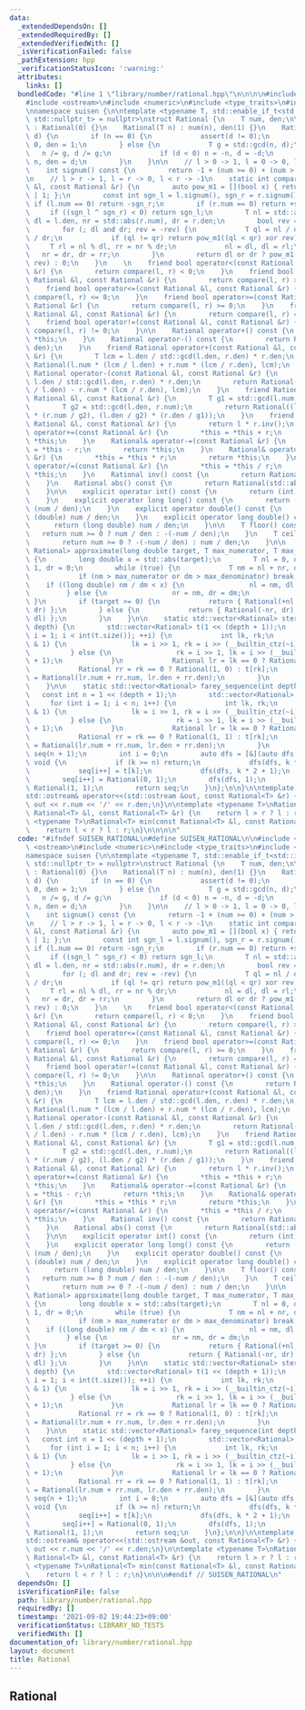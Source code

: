 ```yaml
---
data:
  _extendedDependsOn: []
  _extendedRequiredBy: []
  _extendedVerifiedWith: []
  _isVerificationFailed: false
  _pathExtension: hpp
  _verificationStatusIcon: ':warning:'
  attributes:
    links: []
  bundledCode: "#line 1 \"library/number/rational.hpp\"\n\n\n\n#include <cmath>\n\
    #include <ostream>\n#include <numeric>\n#include <type_traits>\n#include <vector>\n\
    \nnamespace suisen {\n\ntemplate <typename T, std::enable_if_t<std::is_integral_v<T>,\
    \ std::nullptr_t> = nullptr>\nstruct Rational {\n    T num, den;\n\n    Rational()\
    \ : Rational(0) {}\n    Rational(T n) : num(n), den(1) {}\n    Rational(T n, T\
    \ d) {\n        if (n == 0) {\n            assert(d != 0);\n            num =\
    \ 0, den = 1;\n        } else {\n            T g = std::gcd(n, d);\n         \
    \   n /= g, d /= g;\n            if (d < 0) n = -n, d = -d;\n            num =\
    \ n, den = d;\n        }\n    }\n\n    // l > 0 -> 1, l = 0 -> 0, l < 0 -> -1\n\
    \    int signum() const {\n        return -1 + (num >= 0) + (num > 0);\n    }\n\
    \n    // l > r -> 1, l = r -> 0, l < r -> -1\n    static int compare(const Rational\
    \ &l, const Rational &r) {\n        auto pow_m1 = [](bool x) { return -int(x)\
    \ | 1; };\n        const int sgn_l = l.signum(), sgn_r = r.signum();\n       \
    \ if (l.num == 0) return -sgn_r;\n        if (r.num == 0) return +sgn_l;\n   \
    \     if ((sgn_l ^ sgn_r) < 0) return sgn_l;\n        T nl = std::abs(l.num),\
    \ dl = l.den, nr = std::abs(r.num), dr = r.den;\n        bool rev = sgn_l < 0;\n\
    \        for (; dl and dr; rev = -rev) {\n            T ql = nl / dl, qr = nr\
    \ / dr;\n            if (ql != qr) return pow_m1((ql < qr) xor rev);\n       \
    \     T rl = nl % dl, rr = nr % dr;\n            nl = dl, dl = rl;\n         \
    \   nr = dr, dr = rr;\n        }\n        return dl or dr ? pow_m1((dr > 0) xor\
    \ rev) : 0;\n    }\n    \n    friend bool operator<(const Rational &l, const Rational\
    \ &r) {\n        return compare(l, r) < 0;\n    }\n    friend bool operator>(const\
    \ Rational &l, const Rational &r) {\n        return compare(l, r) > 0;\n    }\n\
    \    friend bool operator<=(const Rational &l, const Rational &r) {\n        return\
    \ compare(l, r) <= 0;\n    }\n    friend bool operator>=(const Rational &l, const\
    \ Rational &r) {\n        return compare(l, r) >= 0;\n    }\n    friend bool operator==(const\
    \ Rational &l, const Rational &r) {\n        return compare(l, r) == 0;\n    }\n\
    \    friend bool operator!=(const Rational &l, const Rational &r) {\n        return\
    \ compare(l, r) != 0;\n    }\n\n    Rational operator+() const {\n        return\
    \ *this;\n    }\n    Rational operator-() const {\n        return Rational(-num,\
    \ den);\n    }\n    friend Rational operator+(const Rational &l, const Rational\
    \ &r) {\n        T lcm = l.den / std::gcd(l.den, r.den) * r.den;\n        return\
    \ Rational(l.num * (lcm / l.den) + r.num * (lcm / r.den), lcm);\n    }\n    friend\
    \ Rational operator-(const Rational &l, const Rational &r) {\n        T lcm =\
    \ l.den / std::gcd(l.den, r.den) * r.den;\n        return Rational(l.num * (lcm\
    \ / l.den) - r.num * (lcm / r.den), lcm);\n    }\n    friend Rational operator*(const\
    \ Rational &l, const Rational &r) {\n        T g1 = std::gcd(l.num, r.den);\n\
    \        T g2 = std::gcd(l.den, r.num);\n        return Rational((l.num / g1)\
    \ * (r.num / g2), (l.den / g2) * (r.den / g1));\n    }\n    friend Rational operator/(const\
    \ Rational &l, const Rational &r) {\n        return l * r.inv();\n    }\n    Rational&\
    \ operator+=(const Rational &r) {\n        *this = *this + r;\n        return\
    \ *this;\n    }\n    Rational& operator-=(const Rational &r) {\n        *this\
    \ = *this - r;\n        return *this;\n    }\n    Rational& operator*=(const Rational\
    \ &r) {\n        *this = *this * r;\n        return *this;\n    }\n    Rational&\
    \ operator/=(const Rational &r) {\n        *this = *this / r;\n        return\
    \ *this;\n    }\n    Rational inv() const {\n        return Rational(den, num);\n\
    \    }\n    Rational abs() const {\n        return Rational(std::abs(num), den);\n\
    \    }\n\n    explicit operator int() const {\n        return (int) (num / den);\n\
    \    }\n    explicit operator long long() const {\n        return (long long)\
    \ (num / den);\n    }\n    explicit operator double() const {\n        return\
    \ (double) num / den;\n    }\n    explicit operator long double() const {\n  \
    \      return (long double) num / den;\n    }\n\n    T floor() const {\n     \
    \   return num >= 0 ? num / den : -(-num / den);\n    }\n    T ceil() const {\n\
    \        return num >= 0 ? -(-num / den) : num / den;\n    }\n\n    static std::pair<Rational,\
    \ Rational> approximate(long double target, T max_numerator, T max_denominator)\
    \ {\n        long double x = std::abs(target);\n        T nl = 0, dl = 1, nr =\
    \ 1, dr = 0;\n        while (true) {\n            T nm = nl + nr, dm = dl + dr;\n\
    \            if (nm > max_numerator or dm > max_denominator) break;\n        \
    \    if ((long double) nm / dm < x) {\n                nl = nm, dl = dm;\n   \
    \         } else {\n                nr = nm, dr = dm;\n            }\n       \
    \ }\n        if (target >= 0) {\n            return { Rational(+nl, dl), Rational(+nr,\
    \ dr) };\n        } else {\n            return { Rational(-nr, dr), Rational(-nl,\
    \ dl) };\n        }\n    }\n\n    static std::vector<Rational> stern_brocot(int\
    \ depth) {\n        std::vector<Rational> t(1 << (depth + 1));\n        for (int\
    \ i = 1; i < int(t.size()); ++i) {\n            int lk, rk;\n            if (i\
    \ & 1) {\n                lk = i >> 1, rk = i >> (__builtin_ctz(~i) + 1);\n  \
    \          } else {\n                rk = i >> 1, lk = i >> (__builtin_ctz( i)\
    \ + 1);\n            }\n            Rational lr = lk == 0 ? Rational(0, 1) : t[lk];\n\
    \            Rational rr = rk == 0 ? Rational(1, 0) : t[rk];\n            t[i]\
    \ = Rational(lr.num + rr.num, lr.den + rr.den);\n        }\n        return t;\n\
    \    }\n\n    static std::vector<Rational> farey_sequence(int depth) {\n     \
    \   const int n = 1 << (depth + 1);\n        std::vector<Rational> t(n);\n   \
    \     for (int i = 1; i < n; i++) {\n            int lk, rk;\n            if (i\
    \ & 1) {\n                lk = i >> 1, rk = i >> (__builtin_ctz(~i) + 1);\n  \
    \          } else {\n                rk = i >> 1, lk = i >> (__builtin_ctz( i)\
    \ + 1);\n            }\n            Rational lr = lk == 0 ? Rational(0, 1) : t[lk];\n\
    \            Rational rr = rk == 0 ? Rational(1, 1) : t[rk];\n            t[i]\
    \ = Rational(lr.num + rr.num, lr.den + rr.den);\n        }\n        std::vector<Rational>\
    \ seq(n + 1);\n        int i = 0;\n        auto dfs = [&](auto dfs, int k) ->\
    \ void {\n            if (k >= n) return;\n            dfs(dfs, k * 2 + 0);\n\
    \            seq[i++] = t[k];\n            dfs(dfs, k * 2 + 1);\n        };\n\
    \        seq[i++] = Rational(0, 1);\n        dfs(dfs, 1);\n        seq[i++] =\
    \ Rational(1, 1);\n        return seq;\n    }\n};\n\n}\n\ntemplate <typename T>\n\
    std::ostream& operator<<(std::ostream &out, const Rational<T> &r) {\n    return\
    \ out << r.num << '/' << r.den;\n}\n\ntemplate <typename T>\nRational<T> max(const\
    \ Rational<T> &l, const Rational<T> &r) {\n    return l > r ? l : r;\n}\ntemplate\
    \ <typename T>\nRational<T> min(const Rational<T> &l, const Rational<T> &r) {\n\
    \    return l < r ? l : r;\n}\n\n\n\n"
  code: "#ifndef SUISEN_RATIONAL\n#define SUISEN_RATIONAL\n\n#include <cmath>\n#include\
    \ <ostream>\n#include <numeric>\n#include <type_traits>\n#include <vector>\n\n\
    namespace suisen {\n\ntemplate <typename T, std::enable_if_t<std::is_integral_v<T>,\
    \ std::nullptr_t> = nullptr>\nstruct Rational {\n    T num, den;\n\n    Rational()\
    \ : Rational(0) {}\n    Rational(T n) : num(n), den(1) {}\n    Rational(T n, T\
    \ d) {\n        if (n == 0) {\n            assert(d != 0);\n            num =\
    \ 0, den = 1;\n        } else {\n            T g = std::gcd(n, d);\n         \
    \   n /= g, d /= g;\n            if (d < 0) n = -n, d = -d;\n            num =\
    \ n, den = d;\n        }\n    }\n\n    // l > 0 -> 1, l = 0 -> 0, l < 0 -> -1\n\
    \    int signum() const {\n        return -1 + (num >= 0) + (num > 0);\n    }\n\
    \n    // l > r -> 1, l = r -> 0, l < r -> -1\n    static int compare(const Rational\
    \ &l, const Rational &r) {\n        auto pow_m1 = [](bool x) { return -int(x)\
    \ | 1; };\n        const int sgn_l = l.signum(), sgn_r = r.signum();\n       \
    \ if (l.num == 0) return -sgn_r;\n        if (r.num == 0) return +sgn_l;\n   \
    \     if ((sgn_l ^ sgn_r) < 0) return sgn_l;\n        T nl = std::abs(l.num),\
    \ dl = l.den, nr = std::abs(r.num), dr = r.den;\n        bool rev = sgn_l < 0;\n\
    \        for (; dl and dr; rev = -rev) {\n            T ql = nl / dl, qr = nr\
    \ / dr;\n            if (ql != qr) return pow_m1((ql < qr) xor rev);\n       \
    \     T rl = nl % dl, rr = nr % dr;\n            nl = dl, dl = rl;\n         \
    \   nr = dr, dr = rr;\n        }\n        return dl or dr ? pow_m1((dr > 0) xor\
    \ rev) : 0;\n    }\n    \n    friend bool operator<(const Rational &l, const Rational\
    \ &r) {\n        return compare(l, r) < 0;\n    }\n    friend bool operator>(const\
    \ Rational &l, const Rational &r) {\n        return compare(l, r) > 0;\n    }\n\
    \    friend bool operator<=(const Rational &l, const Rational &r) {\n        return\
    \ compare(l, r) <= 0;\n    }\n    friend bool operator>=(const Rational &l, const\
    \ Rational &r) {\n        return compare(l, r) >= 0;\n    }\n    friend bool operator==(const\
    \ Rational &l, const Rational &r) {\n        return compare(l, r) == 0;\n    }\n\
    \    friend bool operator!=(const Rational &l, const Rational &r) {\n        return\
    \ compare(l, r) != 0;\n    }\n\n    Rational operator+() const {\n        return\
    \ *this;\n    }\n    Rational operator-() const {\n        return Rational(-num,\
    \ den);\n    }\n    friend Rational operator+(const Rational &l, const Rational\
    \ &r) {\n        T lcm = l.den / std::gcd(l.den, r.den) * r.den;\n        return\
    \ Rational(l.num * (lcm / l.den) + r.num * (lcm / r.den), lcm);\n    }\n    friend\
    \ Rational operator-(const Rational &l, const Rational &r) {\n        T lcm =\
    \ l.den / std::gcd(l.den, r.den) * r.den;\n        return Rational(l.num * (lcm\
    \ / l.den) - r.num * (lcm / r.den), lcm);\n    }\n    friend Rational operator*(const\
    \ Rational &l, const Rational &r) {\n        T g1 = std::gcd(l.num, r.den);\n\
    \        T g2 = std::gcd(l.den, r.num);\n        return Rational((l.num / g1)\
    \ * (r.num / g2), (l.den / g2) * (r.den / g1));\n    }\n    friend Rational operator/(const\
    \ Rational &l, const Rational &r) {\n        return l * r.inv();\n    }\n    Rational&\
    \ operator+=(const Rational &r) {\n        *this = *this + r;\n        return\
    \ *this;\n    }\n    Rational& operator-=(const Rational &r) {\n        *this\
    \ = *this - r;\n        return *this;\n    }\n    Rational& operator*=(const Rational\
    \ &r) {\n        *this = *this * r;\n        return *this;\n    }\n    Rational&\
    \ operator/=(const Rational &r) {\n        *this = *this / r;\n        return\
    \ *this;\n    }\n    Rational inv() const {\n        return Rational(den, num);\n\
    \    }\n    Rational abs() const {\n        return Rational(std::abs(num), den);\n\
    \    }\n\n    explicit operator int() const {\n        return (int) (num / den);\n\
    \    }\n    explicit operator long long() const {\n        return (long long)\
    \ (num / den);\n    }\n    explicit operator double() const {\n        return\
    \ (double) num / den;\n    }\n    explicit operator long double() const {\n  \
    \      return (long double) num / den;\n    }\n\n    T floor() const {\n     \
    \   return num >= 0 ? num / den : -(-num / den);\n    }\n    T ceil() const {\n\
    \        return num >= 0 ? -(-num / den) : num / den;\n    }\n\n    static std::pair<Rational,\
    \ Rational> approximate(long double target, T max_numerator, T max_denominator)\
    \ {\n        long double x = std::abs(target);\n        T nl = 0, dl = 1, nr =\
    \ 1, dr = 0;\n        while (true) {\n            T nm = nl + nr, dm = dl + dr;\n\
    \            if (nm > max_numerator or dm > max_denominator) break;\n        \
    \    if ((long double) nm / dm < x) {\n                nl = nm, dl = dm;\n   \
    \         } else {\n                nr = nm, dr = dm;\n            }\n       \
    \ }\n        if (target >= 0) {\n            return { Rational(+nl, dl), Rational(+nr,\
    \ dr) };\n        } else {\n            return { Rational(-nr, dr), Rational(-nl,\
    \ dl) };\n        }\n    }\n\n    static std::vector<Rational> stern_brocot(int\
    \ depth) {\n        std::vector<Rational> t(1 << (depth + 1));\n        for (int\
    \ i = 1; i < int(t.size()); ++i) {\n            int lk, rk;\n            if (i\
    \ & 1) {\n                lk = i >> 1, rk = i >> (__builtin_ctz(~i) + 1);\n  \
    \          } else {\n                rk = i >> 1, lk = i >> (__builtin_ctz( i)\
    \ + 1);\n            }\n            Rational lr = lk == 0 ? Rational(0, 1) : t[lk];\n\
    \            Rational rr = rk == 0 ? Rational(1, 0) : t[rk];\n            t[i]\
    \ = Rational(lr.num + rr.num, lr.den + rr.den);\n        }\n        return t;\n\
    \    }\n\n    static std::vector<Rational> farey_sequence(int depth) {\n     \
    \   const int n = 1 << (depth + 1);\n        std::vector<Rational> t(n);\n   \
    \     for (int i = 1; i < n; i++) {\n            int lk, rk;\n            if (i\
    \ & 1) {\n                lk = i >> 1, rk = i >> (__builtin_ctz(~i) + 1);\n  \
    \          } else {\n                rk = i >> 1, lk = i >> (__builtin_ctz( i)\
    \ + 1);\n            }\n            Rational lr = lk == 0 ? Rational(0, 1) : t[lk];\n\
    \            Rational rr = rk == 0 ? Rational(1, 1) : t[rk];\n            t[i]\
    \ = Rational(lr.num + rr.num, lr.den + rr.den);\n        }\n        std::vector<Rational>\
    \ seq(n + 1);\n        int i = 0;\n        auto dfs = [&](auto dfs, int k) ->\
    \ void {\n            if (k >= n) return;\n            dfs(dfs, k * 2 + 0);\n\
    \            seq[i++] = t[k];\n            dfs(dfs, k * 2 + 1);\n        };\n\
    \        seq[i++] = Rational(0, 1);\n        dfs(dfs, 1);\n        seq[i++] =\
    \ Rational(1, 1);\n        return seq;\n    }\n};\n\n}\n\ntemplate <typename T>\n\
    std::ostream& operator<<(std::ostream &out, const Rational<T> &r) {\n    return\
    \ out << r.num << '/' << r.den;\n}\n\ntemplate <typename T>\nRational<T> max(const\
    \ Rational<T> &l, const Rational<T> &r) {\n    return l > r ? l : r;\n}\ntemplate\
    \ <typename T>\nRational<T> min(const Rational<T> &l, const Rational<T> &r) {\n\
    \    return l < r ? l : r;\n}\n\n\n#endif // SUISEN_RATIONAL\n"
  dependsOn: []
  isVerificationFile: false
  path: library/number/rational.hpp
  requiredBy: []
  timestamp: '2021-09-02 19:44:23+09:00'
  verificationStatus: LIBRARY_NO_TESTS
  verifiedWith: []
documentation_of: library/number/rational.hpp
layout: document
title: Rational
---
```

## Rational